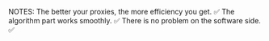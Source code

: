 NOTES:
The better your proxies, the more efficiency you get. ✅
The algorithm part works smoothly. ✅
There is no problem on the software side. ✅
